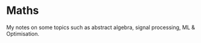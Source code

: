 # Maths
My notes on some topics such as abstract algebra, signal processing, ML &amp; Optimisation.
